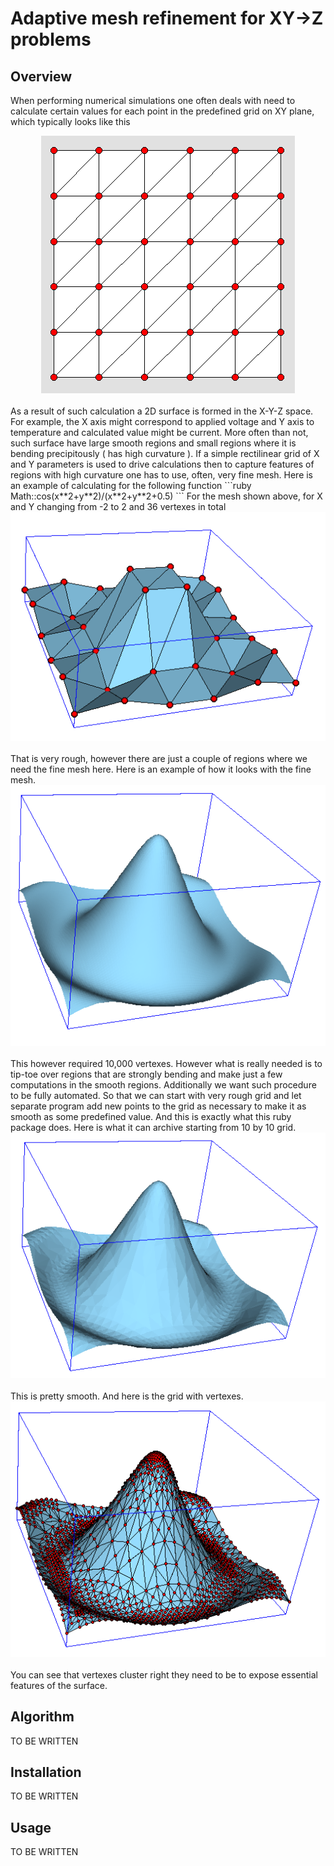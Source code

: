 Adaptive mesh refinement for XY->Z problems
=========================================

Overview
--------

When performing numerical simulations one often deals with need to calculate certain
values for each point in the predefined grid on XY plane, which typically looks like 
this 
<br/>
<center>
<img src="images/basic_grid.gif"/>
</center>
<br/>
As a result of such
calculation a 2D surface is formed in the X-Y-Z space. For example, the X axis might
correspond to applied voltage and Y axis to temperature and calculated value might be
current. More often than not, such surface have large smooth regions and small regions
where it is bending precipitously ( has high curvature ). If a simple rectilinear
grid of X and Y parameters is used to drive calculations then to capture features of
regions with high curvature one has to use, often, very fine mesh. Here is an example of
calculating for the following function
```ruby
Math::cos(x**2+y**2)/(x**2+y**2+0.5)
```
For the mesh shown above, for X and Y changing from -2 to 2 and 36 vertexes in total
<br/>
<center>
<img src="images/rough_surface.gif"/>
</center>
<br/>
That is very rough, however there are just a couple of regions where we need the fine 
mesh here. Here is an example of how it looks with the fine mesh.
<br/>
<center>
<img src="images/fine_surface.gif"/>
</center>
<br/>
This however required 10,000 vertexes.
However what is
really needed is to tip-toe over regions that are strongly bending and make just a
few computations in the smooth regions. Additionally we want such procedure to be
fully automated. So that we can start with very rough grid and let separate program
add new points to the grid as necessary to make it as smooth as some predefined value.
And this is exactly what this ruby package does. Here is what it can archive starting 
from 10 by 10 grid.
<br/>
<center>
<img src="images/refined_surface.gif"/>
</center>
<br/>
This is pretty smooth. And here is the grid with vertexes.
<br/>
<center>
<img src="images/refined_surface_and_grid.gif"/>
</center>
<br/>
You can see that vertexes cluster right they need to be to expose essential features 
of the surface.

Algorithm
---------

TO BE WRITTEN

Installation
------------

TO BE WRITTEN

Usage
-----

TO BE WRITTEN

